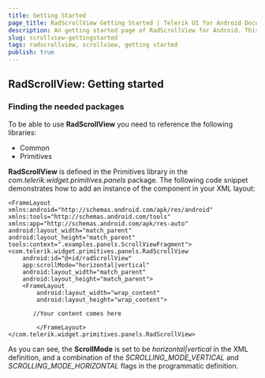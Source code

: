 ```yaml
---
title: Getting Started
page_title: RadScrollView Getting Started | Telerik UI for Android Documentation
description: An getting started page of RadScrollView for Android. This article provides the basics you need to know to be able to integrate the RadScrollView component into your Android app.
slug: scrollview-gettingstarted
tags: radscrollview, scrollview, getting started
publish: true
---  
```


## RadScrollView: Getting started
### Finding the needed packages
To be able to use **RadScrollView** you need to reference the following libraries:

- Common
- Primitives

**RadScrollView** is defined in the Primitives library in the _com.telerik.widget.primitives.panels_ package. The following code snippet demonstrates how to add an instance of the component in your XML layout:

    <FrameLayout xmlns:android="http://schemas.android.com/apk/res/android"
    xmlns:tools="http://schemas.android.com/tools"
    xmlns:app="http://schemas.android.com/apk/res-auto"
    android:layout_width="match_parent"
    android:layout_height="match_parent"
    tools:context=".examples.panels.ScrollViewFragment">
    <com.telerik.widget.primitives.panels.RadScrollView
        android:id="@+id/radScrollView"
        app:scrollMode="horizontal|vertical"
        android:layout_width="match_parent"
        android:layout_height="match_parent">
        <FrameLayout
            android:layout_width="wrap_content"
            android:layout_height="wrap_content">
           
           //Your content comes here
           
            </FrameLayout>
    </com.telerik.widget.primitives.panels.RadScrollView>
</FrameLayout>

As you can see, the **ScrollMode** is set to be _horizontal|vertical_ in the XML definition, and a combination of the _SCROLLING_MODE_VERTICAL_ and _SCROLLING_MODE_HORIZONTAL_ flags in the programmatic definition.
